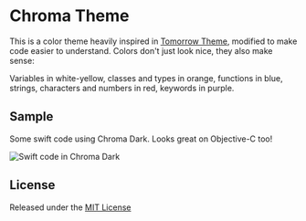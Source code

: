 # Chroma Theme

This is a color theme heavily inspired in [Tomorrow Theme](https://github.com/chriskempson/tomorrow-theme), modified to make code easier to understand. Colors don't just look nice, they also make sense:

Variables in white-yellow, classes and types in orange, functions in blue, strings, characters and numbers in red, keywords in purple.

## Sample
Some swift code using Chroma Dark. Looks great on Objective-C too!

![Swift code in Chroma Dark](https://github.com/danielb5/chroma-theme/raw/master/images/code.png)

## License
Released under the [MIT License](https://github.com/danielb5/chroma-theme/raw/master/LICENSE.md)